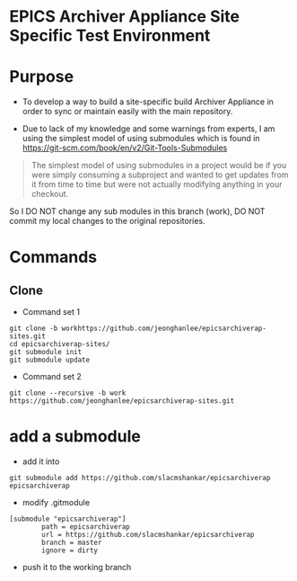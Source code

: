 EPICS Archiver Appliance Site Specific Test Environment
=================

# Purpose

* To develop a way to build a site-specific build Archiver Appliance in order to sync or maintain easily with the main repository. 

* Due to lack of my knowledge and some warnings from experts, I am using the simplest model of using submodules which is found in https://git-scm.com/book/en/v2/Git-Tools-Submodules


> The simplest model of using submodules in a project would be if you were simply consuming a subproject and wanted to get updates from it from time to time but were not actually modifying anything in your checkout.

  So I DO NOT change any sub modules in this branch (work), DO NOT commit my local changes to the original repositories. 



# Commands


## Clone

* Command set 1
```
git clone -b workhttps://github.com/jeonghanlee/epicsarchiverap-sites.git
cd epicsarchiverap-sites/
git submodule init
git submodule update
```

* Command set 2
```
git clone --recursive -b work https://github.com/jeonghanlee/epicsarchiverap-sites.git
```

# add a submodule

* add it into 

```
git submodule add https://github.com/slacmshankar/epicsarchiverap epicsarchiverap
```

* modify .gitmodule
```
[submodule "epicsarchiverap"]
        path = epicsarchiverap
        url = https://github.com/slacmshankar/epicsarchiverap
        branch = master
        ignore = dirty
```

* push it to the working branch
